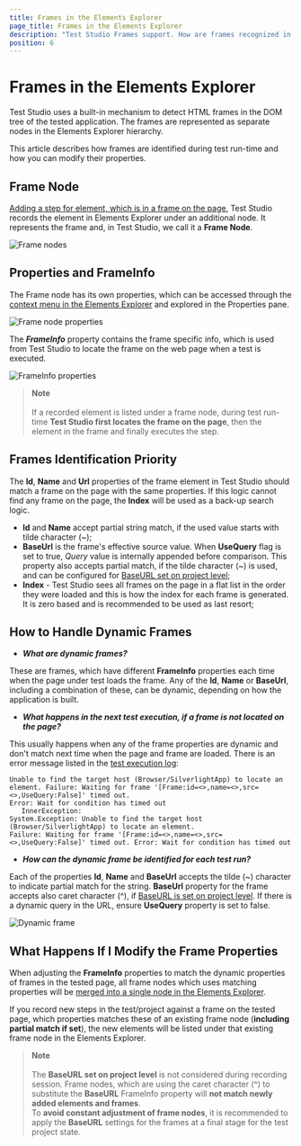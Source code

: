 ```yaml
---
title: Frames in the Elements Explorer
page_title: Frames in the Elements Explorer
description: "Test Studio Frames support. How are frames recognized in Test Studio test execution. How to handle dynamic frames? A frame is dynamic and Test Studio test run fails by each execution. Test Studio cannot find a frame. Test fails with 'Unable to find the target host' message. Frame Not Found Error message"
position: 6
---
```

# Frames in the Elements Explorer

Test Studio uses a built-in mechanism to detect HTML frames in the DOM tree of the tested application. The frames are represented as separate nodes in the Elements Explorer hierarchy.

This article describes how frames are identified during test run-time and how you can modify their properties.

## Frame Node

<a href="/automated-tests/recording/recording-elements-in-frames" target="_blank">Adding a step for element, which is in a frame on the page</a>, Test Studio records the element in Elements Explorer under an additional node. It represents the frame and, in Test Studio, we call it a __Frame Node__.

![Frame nodes](/img/features/elements-explorer/frames/fig0.png)

## Properties and FrameInfo

The Frame node has its own properties, which can be accessed through the <a href="/automated-tests/elements/overview#elements-explorer-context-menu" target="_blank">context menu in the Elements Explorer</a> and explored in the Properties pane.

![Frame node properties](/img/features/elements-explorer/frames/fig1.png)

The __*FrameInfo*__ property contains the frame specific info, which is used from Test Studio to locate the frame on the web page when a test is executed.

![FrameInfo properties](/img/features/elements-explorer/frames/fig2.png)

> __Note__
><br>
><br>
> If a recorded element is listed under a frame node, during test run-time __Test Studio first locates the frame on the page__, then the element in the frame and finally executes the step.

## Frames Identification Priority

The __Id__, __Name__ and __Url__ properties of the frame element in Test Studio should match a frame on the page with the same properties. If this logic cannot find any frame on the page, the __Index__ will be used as a back-up search logic.

* __Id__ and __Name__ accept partial string match, if the used value starts with tilde character (~);
* __BaseUrl__ is the frame's effective source value. When __UseQuery__ flag is set to true, _Query_ value is internally appended before comparison. This property also accepts partial match, if the tilde character (~) is used, and can be configured for <a href="/knowledge-base/test-execution-kb/base-url#using-the-baseurl-with-frames" target="_blank">BaseURL set on project level</a>;
* __Index__ - Test Studio sees all frames on the page in a flat list in the order they were loaded and this is how the index for each frame is generated. It is zero based and is recommended to be used as last resort;

## How to Handle Dynamic Frames

* ___What are dynamic frames?___

These are frames, which have different __FrameInfo__ properties each time when the page under test loads the frame. Any of the __Id__, __Name__ or __BaseUrl__, including a combination of these, can be dynamic, depending on how the application is built.

* ___What happens in the next test execution, if a frame is not located on the page?___

This usually happens when any of the frame properties are dynamic and don't match next time when the page and frame are loaded. There is an error message listed in the <a href="/automated-tests/test-results/analyze-quick-run-results#generate-the-quick-execution-log" target="_blank">test execution log</a>:

````
Unable to find the target host (Browser/SilverlightApp) to locate an element. Failure: Waiting for frame '[Frame:id=<>,name=<>,src=<>,UseQuery:False]' timed out.
Error: Wait for condition has timed out
   InnerException:
System.Exception: Unable to find the target host (Browser/SilverlightApp) to locate an element.
Failure: Waiting for frame '[Frame:id=<>,name=<>,src=<>,UseQuery:False]' timed out. Error: Wait for condition has timed out
````

* ___How can the dynamic frame be identified for each test run?___

Each of the properties __Id__, __Name__ and __BaseUrl__ accepts the tilde (~) character to indicate partial match for the string. __BaseUrl__ property for the frame accepts also caret character (^), if <a href="/knowledge-base/test-execution-kb/base-url#using-the-baseurl-with-frames" target="_blank">BaseURL is set on project level</a>. If there is a dynamic query in the URL, ensure __UseQuery__ property is set to false.

![Dynamic frame](/img/features/elements-explorer/frames/fig3.png)

## What Happens If I Modify the Frame Properties

When adjusting the __FrameInfo__ properties to match the dynamic properties of frames in the tested page, all frame nodes which uses matching properties will be <a href="/automated-tests/elements/merge-page-nodes" target="_blank">merged into a single node in the Elements Explorer</a>.

If you record new steps in the test/project against a frame on the tested page, which properties matches these of an existing frame node (__including partial match if set__), the new elements will be listed under that existing frame node in the Elements Explorer.

> __Note__
><br>
><br>
> The __BaseURL set on project level__ is not considered during recording session. Frame nodes, which are using the caret character (^) to substitute the __BaseURL__ FrameInfo property will __not match newly added elements and frames__.
><br>
> To __avoid constant adjustment of frame nodes__, it is recommended to apply the __BaseURL__ settings for the frames at a final stage for the test project state.

